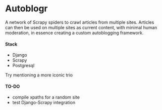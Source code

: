 # Autoblogr

A network of Scrapy spiders to crawl articles from multiple sites. Articles can then be used on multiple sites as current content, with minimal human moderation, in essence creating a custom autoblogging framework.

#### Stack
- Django
- Scrapy
- Postgresql

Try mentioning a more iconic trio  
#### TO-DO
- compile xpaths for a random site
- test Django-Scrapy integration
